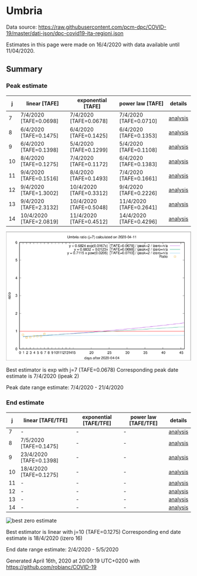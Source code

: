 # Umbria


Data source: https://raw.githubusercontent.com/pcm-dpc/COVID-19/master/dati-json/dpc-covid19-ita-regioni.json

Estimates in this page were made on 16/4/2020 with data available until 11/04/2020.


## Summary 

### Peak estimate 
|j|linear [TAFE]|exponential [TAFE]|power law [TAFE]|details|
|---|----|-----------|---------|-------|
|7|7/4/2020 [TAFE=0.0698]|7/4/2020 [TAFE=0.0678]|7/4/2020 [TAFE=0.0710]|[analysis](COVID-19_umbria_j7_2020-04-11.md)|
|8|6/4/2020 [TAFE=0.1475]|6/4/2020 [TAFE=0.1425]|6/4/2020 [TAFE=0.1353]|[analysis](COVID-19_umbria_j8_2020-04-11.md)|
|9|6/4/2020 [TAFE=0.1398]|5/4/2020 [TAFE=0.1299]|5/4/2020 [TAFE=0.1108]|[analysis](COVID-19_umbria_j9_2020-04-11.md)|
|10|8/4/2020 [TAFE=0.1275]|7/4/2020 [TAFE=0.1172]|6/4/2020 [TAFE=0.1383]|[analysis](COVID-19_umbria_j10_2020-04-11.md)|
|11|9/4/2020 [TAFE=0.1516]|8/4/2020 [TAFE=0.1493]|7/4/2020 [TAFE=0.1661]|[analysis](COVID-19_umbria_j11_2020-04-11.md)|
|12|9/4/2020 [TAFE=1.3002]|10/4/2020 [TAFE=0.3312]|9/4/2020 [TAFE=0.2226]|[analysis](COVID-19_umbria_j12_2020-04-11.md)|
|13|9/4/2020 [TAFE=2.3132]|10/4/2020 [TAFE=0.5048]|11/4/2020 [TAFE=0.2641]|[analysis](COVID-19_umbria_j13_2020-04-11.md)|
|14|10/4/2020 [TAFE=2.0819]|11/4/2020 [TAFE=0.4512]|14/4/2020 [TAFE=0.4296]|[analysis](COVID-19_umbria_j14_2020-04-11.md)|

![best peak estimate](COVID-19_umbria_j7_2020-04-11.png)

Best estimator is exp with j=7 (TAFE=0.0678)
Corresponding peak date estimate is 7/4/2020 (ipeak 2)


Peak date range estimate: 7/4/2020 - 21/4/2020

### End estimate 
|j|linear [TAFE/TFE]|exponential [TAFE/TFE]|power law [TAFE/TFE]|details|
|---|----|-----------|---------|-------|
|7|-|-|-|[analysis](COVID-19_umbria_j7_2020-04-11.md)|
|8|7/5/2020 [TAFE=0.1475]|-|-|[analysis](COVID-19_umbria_j8_2020-04-11.md)|
|9|23/4/2020 [TAFE=0.1398]|-|-|[analysis](COVID-19_umbria_j9_2020-04-11.md)|
|10|18/4/2020 [TAFE=0.1275]|-|-|[analysis](COVID-19_umbria_j10_2020-04-11.md)|
|11|-|-|-|[analysis](COVID-19_umbria_j11_2020-04-11.md)|
|12|-|-|-|[analysis](COVID-19_umbria_j12_2020-04-11.md)|
|13|-|-|-|[analysis](COVID-19_umbria_j13_2020-04-11.md)|
|14|-|-|-|[analysis](COVID-19_umbria_j14_2020-04-11.md)|

![best zero estimate](COVID-19_umbria_j10_2020-04-11.png)

Best estimator is linear with j=10 (TAFE=0.1275)
Corresponding end date estimate is 18/4/2020 (izero 16)


End date range estimate: 2/4/2020 - 5/5/2020

Generated April 16th, 2020 at 20:09:19 UTC+0200 with https://github.com/robianc/COVID-19
